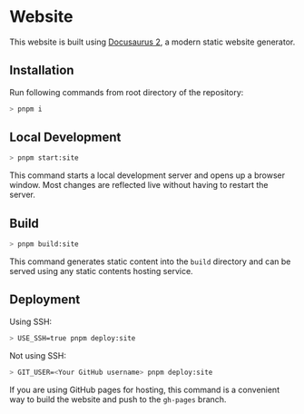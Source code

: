 # Website

This website is built using [Docusaurus 2](https://docusaurus.io/), a modern static website generator.

## Installation

Run following commands from root directory of the repository:

```bash
> pnpm i
```

## Local Development

```bash
> pnpm start:site
```

This command starts a local development server and opens up a browser window. Most changes are reflected live without having to restart the server.

## Build

```bash
> pnpm build:site
```

This command generates static content into the `build` directory and can be served using any static contents hosting service.

## Deployment

Using SSH:

```bash
> USE_SSH=true pnpm deploy:site
```

Not using SSH:

```bash
> GIT_USER=<Your GitHub username> pnpm deploy:site
```

If you are using GitHub pages for hosting, this command is a convenient way to build the website and push to the `gh-pages` branch.
